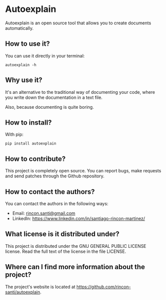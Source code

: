 # Autoexplain

Autoexplain is an open source tool that allows you to create documents automatically.

## How to use it?
You can use it directly in your terminal:

```autoexplain -h```

## Why use it?

It's an alternative to the traditional way of documenting your code, where you
write down the documentation in a text file.

Also, because documenting is quite boring.

## How to install?
With pip:

```pip install autoexplain```

## How to contribute?
This project is completely open source. You can report bugs, make requests and send 
patches through the Github repository.

## How to contact the authors?
You can contact the authors in the following ways:

- Email: rincon.santi@gmail.com
- LinkedIn: https://www.linkedin.com/in/santiago-rincon-martinez/

## What license is it distributed under?
This project is distributed under the  GNU GENERAL PUBLIC LICENSE license. Read the 
full text of the license in the file LICENSE.

## Where can I find more information about the project?
The project's website is located at https://github.com/rincon-santi/autoexplain.
